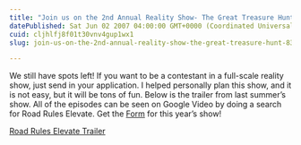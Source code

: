 ```yaml
---
title: "Join us on the 2nd Annual Reality Show- The Great Treasure Hunt"
datePublished: Sat Jun 02 2007 04:00:00 GMT+0000 (Coordinated Universal Time)
cuid: cljhlfj8f01t30vnv4gup1wx1
slug: join-us-on-the-2nd-annual-reality-show-the-great-treasure-hunt-8357c60bb312

---
```


We still have spots left! If you want to be a contestant in a full-scale reality show, just send in your application. I helped personally plan this show, and it is not easy, but it will be tons of fun. Below is the trailer from last summer’s show. All of the episodes can be seen on Google Video by doing a search for Road Rules Elevate. Get the [Form](http://elevatesm.org/downloads/RealityShow07.pdf) for this year’s show!

[Road Rules Elevate Trailer](http://kurtn.vox.com/library/video/6a00c22520821e8e1d00c22520b02c8e1d.html "Road Rules Elevate Trailer")